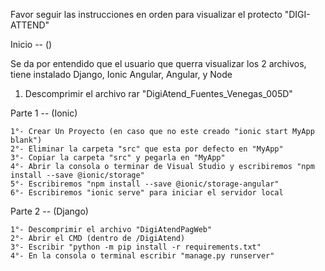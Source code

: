 Favor seguir las instrucciones en orden para visualizar el protecto "DIGI-ATTEND"

Inicio -- ()

Se da por entendido que el usuario que querra visualizar los 2 archivos, tiene instalado
Django, Ionic Angular, Angular, y Node


1) Descomprimir el archivo rar "DigiAtend_Fuentes_Venegas_005D"



Parte 1 -- (Ionic)

	1°- Crear Un Proyecto (en caso que no este creado "ionic start MyApp blank")
	2°- Eliminar la carpeta "src" que esta por defecto en "MyApp"
	3°- Copiar la carpeta "src" y pegarla en "MyApp"
	4°- Abrir la consola o terminar de Visual Studio y escribiremos "npm install --save @ionic/storage"
	5°- Escribiremos "npm install --save @ionic/storage-angular"
	6°- Escribiremos "ionic serve" para iniciar el servidor local


Parte 2 -- (Django)

	1°- Descomprimir el archivo "DigiAtendPagWeb"
	2°- Abrir el CMD (dentro de /DigiAtend)
	3°- Escribir "python -m pip install -r requirements.txt"
	4°- En la consola o terminal escribir "manage.py runserver"